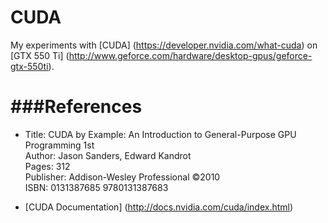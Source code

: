 CUDA
====
My experiments with [CUDA] (https://developer.nvidia.com/what-cuda) on [GTX 550 Ti] (http://www.geforce.com/hardware/desktop-gpus/geforce-gtx-550ti).

###References
====
* Title: CUDA by Example: An Introduction to General-Purpose GPU Programming 1st  
  Author: Jason Sanders, Edward Kandrot  
  Pages:	312  
  Publisher:	Addison-Wesley Professional ©2010  
  ISBN:	0131387685 9780131387683  

* [CUDA Documentation] (http://docs.nvidia.com/cuda/index.html)
